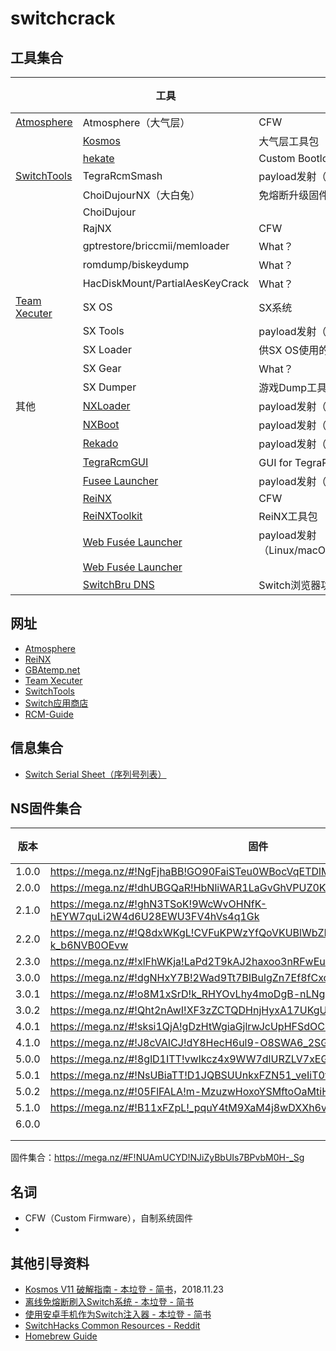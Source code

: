 # switchcrack

## 工具集合

||工具|用途|说明|
|---|---|---|---|
|[Atmosphere](https://github.com/Atmosphere-NX/Atmosphere)|Atmosphere（大气层）|CFW||
||[Kosmos](https://github.com/AtlasNX/Kosmos)|大气层工具包||
||[hekate](https://github.com/CTCaer/hekate)|Custom Bootloader||
|[SwitchTools][switchtools]|TegraRcmSmash|payload发射（Windows）||
||ChoiDujourNX（大白兔）|免熔断升级固件||
||ChoiDujour|||
||RajNX|CFW||
||gptrestore/briccmii/memloader|What？||
||romdump/biskeydump|What？||
||HacDiskMount/PartialAesKeyCrack|What？||
|[Team Xecuter][xecuter]|SX OS|SX系统||
||SX Tools|payload发射（Android）||
||SX Loader|供SX OS使用的payload||
||SX Gear|What？||
||SX Dumper|游戏Dump工具|
|其他|[NXLoader](https://github.com/DavidBuchanan314/NXLoader)|payload发射（Android）||
||[NXBoot](https://mologie.github.io/nxboot/)|payload发射（iOS/macOS）||
||[Rekado](https://github.com/MenosGrante/Rekado)|payload发射（Android）||
||[TegraRcmGUI](https://github.com/eliboa/TegraRcmGUI)|GUI for TegraRcmSmash（Windows）||
||[Fusee Launcher](https://github.com/Cease-and-DeSwitch/fusee-launcher)|payload发射（Linux）||
||[ReiNX](https://reinx.guide)|CFW||
||[ReiNXToolkit](https://github.com/Reisyukaku/ReiNXToolkit)|ReiNX工具包||
||[Web Fusée Launcher](https://switch.exploit.fortheusers.org/)|payload发射（Linux/macOS/Android/Chromebook）||
||[Web Fusée Launcher](https://fusee-gelee.firebaseapp.com/)|||
||[SwitchBru DNS](https://switchbru.com/dns/)|Switch浏览器功能||

## 网址

* [Atmosphere](https://github.com/Atmosphere-NX/Atmosphere)
* [ReiNX](https://reinx.guide/)
* [GBAtemp.net](https://gbatemp.net/)
* [Team Xecuter][xecuter]
* [SwitchTools][switchtools]
* [Switch应用商店](https://switchbru.com/appstore/#/)
* [RCM-Guide](https://xghostboyx.github.io/RCM-Guide/)

## 信息集合

* [Switch Serial Sheet（序列号列表）](https://docs.google.com/spreadsheets/d/1ifBIsbTeTpk-bL1Ul9Z9ORPVX3BNH2pHlGW1Z0g8nvM/edit#gid=0)

## NS固件集合
|版本|固件|时间|熔断|
|---|---|---|---|
|1.0.0|https://mega.nz/#!NgFjhaBB!GO90FaiSTeu0WBocVqETDlMk-GnfoZzyPEYNiaD3Bxc||1|
|2.0.0|https://mega.nz/#!dhUBGQaR!HbNliWAR1LaGvGhVPUZ0KCMzTtUbm5kgirv4g-NPsO0||2|
|2.1.0|https://mega.nz/#!ghN3TSoK!9WcWvOHNfK-hEYW7quLi2W4d6U28EWU3FV4hVs4q1Gk||2|
|2.2.0|https://mega.nz/#!Q8dxWKgL!CVFuKPWzYfQoVKUBlWbZICd5mSEh1_-k_b6NVB0OEvw||2|
|2.3.0|https://mega.nz/#!xlFhWKja!LaPd2T9kAJ2haxoo3nRFwEuPk1naq3wYXV7nAVMVc6o||2|
|3.0.0|https://mega.nz/#!dgNHxY7B!2Wad9Tt7BIBulgZn7Ef8fCxcq1Qf3Xe0zA6-RS0LV0g||3|
|3.0.1|https://mega.nz/#!o8M1xSrD!k_RHYOvLhy4moDgB-nLNgaRyX1mQ5bGoZXuy3ts-leA||4|
|3.0.2|https://mega.nz/#!Qht2nAwI!XF3zZCTQDHnjHyxA17UKgUiztU0ui-HgWes4Jj0h0KA||4|
|4.0.1|https://mega.nz/#!sksi1QjA!gDzHtWgiaGjlrwJcUpHFSdOCH57BLIg9eM3SvHQgyeI||5|
|4.1.0|https://mega.nz/#!J8cVAICJ!dY8HecH6ul9-O8SWA6_2SGf_B4xRZzXzcRkhPTWDaZg||5|
|5.0.0|https://mega.nz/#!8glD1ITT!vwIkcz4x9WW7dlURZLV7xEGjK7aawt-kjRhBEP9Ydlk||6|
|5.0.1|https://mega.nz/#!NsUBiaTT!D1JQBSUUnkxFZN51_veIiT0f9wJaC4x1mIpFGcH-PIk||6|
|5.0.2|https://mega.nz/#!05FlFALA!m-MzuzwHoxoYSMftoOaMtiHY2S2s67OjTMpYyzzewxk||6|
|5.1.0|https://mega.nz/#!B11xFZpL!_pquY4tM9XaM4j8wDXXh6vCT5MUirgSNNw1SDP3wbNE||6|
|6.0.0|||7|
|||||
|||||

固件集合：https://mega.nz/#F!NUAmUCYD!NJiZyBbUIs7BPvbM0H-_Sg

## 名词

* CFW（Custom Firmware），自制系统固件
* 


## 其他引导资料

* [Kosmos V11 破解指南 - 本垃登 - 简书](https://www.jianshu.com/p/8b0888f00866)，2018.11.23
* [离线免熔断刷入Switch系统 - 本垃登 - 简书](https://www.jianshu.com/p/ca16eef7527c)
* [使用安卓手机作为Switch注入器 - 本垃登 - 简书](https://www.jianshu.com/p/0d865d92c7b0)
* [SwitchHacks Common Resources - Reddit](https://www.reddit.com/r/SwitchHacks/comments/7sp9dc/common_resources_looking_for_something_start_here/)
* [Homebrew Guide](https://guide.sdsetup.com/)

[xecuter]: https://sx.xecuter.com/
[switchtools]: https://switchtools.sshnuke.net/
